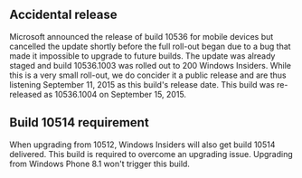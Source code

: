 ## Accidental release
Microsoft announced the release of build 10536 for mobile devices but cancelled the update shortly before the full roll-out began due to a bug that made it impossible to upgrade to future builds. The update was already staged and build 10536.1003 was rolled out to 200 Windows Insiders. While this is a very small roll-out, we do concider it a public release and are thus listening September 11, 2015 as this build's release date. This build was re-released as 10536.1004 on September 15, 2015.

## Build 10514 requirement
When upgrading from 10512, Windows Insiders will also get build 10514 delivered. This build is required to overcome an upgrading issue. Upgrading from Windows Phone 8.1 won't trigger this build.